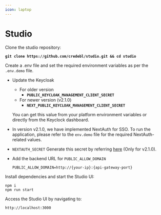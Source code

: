 ```yaml
---
icon: laptop
---
```


# Studio

Clone the studio repository:

<pre><code><strong>git clone https://github.com/credebl/studio.git &#x26;&#x26; cd studio
</strong></code></pre>

Create a .env file and set the required environment variables as per the `.env.demo` file.

*   Update the Keycloak&#x20;

    * For older version&#x20;
      * **`PUBLIC_KEYCLOAK_MANAGEMENT_CLIENT_SECRET`**
    * For newer version (v2.1.0)
      * **`NEXT_PUBLIC_KEYCLOAK_MANAGEMENT_CLIENT_SECRET`**

    You can get this value from your platform environment variables or directly from the Keyclock dashboard.
* In version v2.1.0, we have implemented NextAuth for SSO. To run the application, please refer to the `env.demo` file for the required NextAuth-related values.
* `NEXTAUTH_SECRET` Generate this secret by referring [here](https://next-auth.js.org/configuration/options#nextauth_secret.) (Only for v2.1.0).
*   Add the backend URL for `PUBLIC_ALLOW_DOMAIN`

    ```
    PUBLIC_ALLOW_DOMAIN=http://{your-ip}:{api-gateway-port}
    ```

Install dependencies and start the Studio UI:

```
npm i 
npm run start
```

Access the Studio UI by navigating to:

```
http://localhost:3000
```

